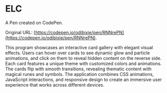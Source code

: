 # ELC

A Pen created on CodePen.

Original URL: [https://codepen.io/odibixie/pen/RNNrePN](https://codepen.io/odibixie/pen/RNNrePN).

This program showcases an interactive card gallery with elegant visual effects. Users can hover over cards to see dynamic glow and particle animations, and click on them to reveal hidden content on the reverse side. Each card features a unique theme with customized colors and animations. The cards flip with smooth transitions, revealing thematic content with magical runes and symbols. The application combines CSS animations, JavaScript interactions, and responsive design to create an immersive user experience that works across different devices.